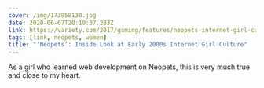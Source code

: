 ```yaml
---
cover: /img/173958130.jpg
date: 2020-06-07T20:10:37.283Z
link: https://variety.com/2017/gaming/features/neopets-internet-girl-culture-1202897761/
tags: [link, neopets, women]
title: "‘Neopets’: Inside Look at Early 2000s Internet Girl Culture"
---
```


As a girl who learned web development on Neopets, this is very much true and close to my heart.
